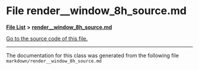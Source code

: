 
# File render\_\_window\_8h\_source.md


[**File List**](files.md) **>** [**render\_\_window\_8h\_source.md**](render____window__8h__source_8md.md)

[Go to the source code of this file.](render____window__8h__source_8md_source.md)



























------------------------------
The documentation for this class was generated from the following file `markdown/render__window_8h_source.md`